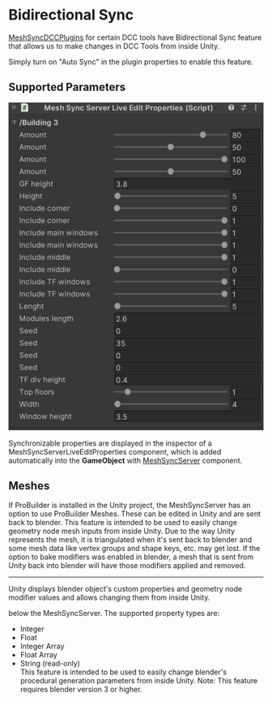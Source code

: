# Bidirectional Sync

[MeshSyncDCCPlugins](https://docs.unity3d.com/Packages/com.unity.meshsync.dcc-plugins@latest)
for certain DCC tools have Bidirectional Sync feature that allows us to make changes in DCC Tools from inside Unity.

Simply turn on "Auto Sync" in the plugin properties to enable this feature.

## Supported Parameters

![](images/MeshSyncServerLiveEditProperties.png)

Synchronizable properties are displayed in the inspector of a MeshSyncServerLiveEditProperties component, 
which is added automatically into the **GameObject** with [MeshSyncServer](MeshSyncServer.md) component.


## Meshes
If ProBuilder is installed in the Unity project, the MeshSyncServer has an option to use ProBuilder Meshes.
These can be edited in Unity and are sent back to blender. 
This feature is intended to be used to easily change geometry node mesh inputs from inside Unity.
Due to the way Unity represents the mesh, it is triangulated when it's sent back to blender 
and some mesh data like vertex groups and shape keys, etc. may get lost. 
If the option to bake modifiers was enabled in blender, 
a mesh that is sent from Unity back into blender will have those modifiers applied and removed.




---------------------


Unity displays blender object's custom properties and geometry node modifier values and allows changing them from inside Unity.

 below the MeshSyncServer.
The supported property types are:
* Integer
* Float
* Integer Array
* Float Array
* String (read-only)  
This feature is intended to be used to easily change blender's procedural generation parameters from inside Unity.
Note: This feature requires blender version 3 or higher.



